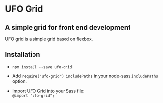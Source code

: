 # UFO Grid

## A simple grid for front end development

UFO grid is a simple grid based on flexbox.

## Installation

- `npm install --save ufo-grid`

- Add `require("ufo-grid").includePaths` in your node-sass `includePaths` option.

- Import UFO Grid into your Sass file:  
`@import "ufo-grid";`

